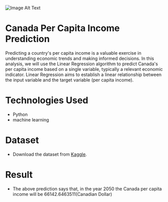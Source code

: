 ![Image Alt Text](https://as2.ftcdn.net/v2/jpg/00/41/84/39/1000_F_41843965_ICppCaJPr9oJxnTW7eJPQPFQeWA6WEIf.jpg)

# Canada Per Capita Income Prediction  
Predicting a country's per capita income is a valuable exercise in understanding economic trends and making informed decisions. In this analysis, we will use the Linear Regression algorithm to predict Canada's per capita income based on a single variable, typically a relevant economic indicator. Linear Regression aims to establish a linear relationship between the input variable and the target variable (per capita income).

#  Technologies Used
* Python
* machine learning

  
# Dataset 
* Download the dataset from [Kaggle](https://www.kaggle.com/datasets/gurdit559/canada-per-capita-income-single-variable-data-set?select=canada_per_capita_income.csv).

# Result
* The above prediction says that, in the year 2050 the Canada per capita income will be 66142.6463511(Canadian Dollar)

















